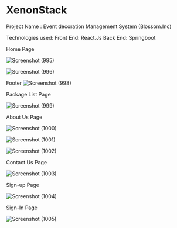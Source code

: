 # XenonStack
Project Name : Event decoration Management System (Blossom.Inc)

Technologies used:
Front End: React.Js
Back End: Springboot

Home Page

![Screenshot (995)](https://github.com/Akshay-Bhardwaj1102/XenonStack/assets/114404609/a0bb7532-b835-415a-8194-937639d1058f)

![Screenshot (996)](https://github.com/Akshay-Bhardwaj1102/XenonStack/assets/114404609/2899a37d-e61d-4176-9486-10c60a37d3e2)

Footer
![Screenshot (998)](https://github.com/Akshay-Bhardwaj1102/XenonStack/assets/114404609/f16dc29b-8ba5-4ad5-990b-51417049ed0e)

Package List Page

![Screenshot (999)](https://github.com/Akshay-Bhardwaj1102/XenonStack/assets/114404609/f5d11af2-8f70-45f9-a166-150e88e24376)

About Us Page

![Screenshot (1000)](https://github.com/Akshay-Bhardwaj1102/XenonStack/assets/114404609/18a42479-f55c-4ec9-9b25-2fa1657a23f0)

![Screenshot (1001)](https://github.com/Akshay-Bhardwaj1102/XenonStack/assets/114404609/c484cf4a-7410-4aca-b16a-826bae8b4f6d)

![Screenshot (1002)](https://github.com/Akshay-Bhardwaj1102/XenonStack/assets/114404609/1a1172cc-7baf-47a3-856b-93c8ba837bf6)



Contact Us Page

![Screenshot (1003)](https://github.com/Akshay-Bhardwaj1102/XenonStack/assets/114404609/e81de293-9f67-456f-99ed-c13b7492665a)

Sign-up Page

![Screenshot (1004)](https://github.com/Akshay-Bhardwaj1102/XenonStack/assets/114404609/7031509e-020d-4654-8198-070a4ef91d10)


Sign-In Page

![Screenshot (1005)](https://github.com/Akshay-Bhardwaj1102/XenonStack/assets/114404609/e3ac0742-30c9-43f1-80db-0ec585860f74)











